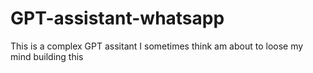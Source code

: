 # GPT-assistant-whatsapp

This is a complex GPT assitant I sometimes think am about to loose my mind building this
